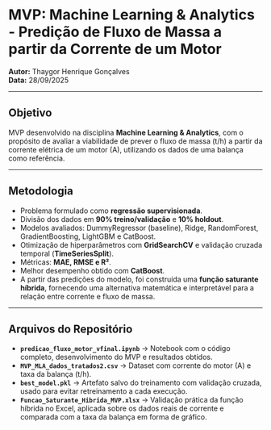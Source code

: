 # MVP: Machine Learning & Analytics - Predição de Fluxo de Massa a partir da Corrente de um Motor  

**Autor:** Thaygor Henrique Gonçalves  
**Data:** 28/09/2025  

---

## Objetivo
MVP desenvolvido na disciplina **Machine Learning & Analytics**, com o propósito de avaliar a viabilidade de prever o fluxo de massa (t/h) a partir da corrente elétrica de um motor (A), utilizando os dados de uma balança como referência.  

---

## Metodologia
- Problema formulado como **regressão supervisionada**.  
- Divisão dos dados em **90% treino/validação** e **10% holdout**.  
- Modelos avaliados: DummyRegressor (baseline), Ridge, RandomForest, GradientBoosting, LightGBM e CatBoost.  
- Otimização de hiperparâmetros com **GridSearchCV** e validação cruzada temporal (**TimeSeriesSplit**).  
- Métricas: **MAE, RMSE e R²**.  
- Melhor desempenho obtido com **CatBoost**.  
- A partir das predições do modelo, foi construída uma **função saturante híbrida**, fornecendo uma alternativa matemática e interpretável para a relação entre corrente e fluxo de massa.  

---

## Arquivos do Repositório
- **`predicao_fluxo_motor_vfinal.ipynb`** → Notebook com o código completo, desenvolvimento do MVP e resultados obtidos.  
- **`MVP_MLA_dados_tratados2.csv`** → Dataset com corrente do motor (A) e taxa da balança (t/h).  
- **`best_model.pkl`** → Artefato salvo do treinamento com validação cruzada, usado para evitar retreinamento a cada execução. 
- **`Funcao_Saturante_Hibrida_MVP.xlsx`** → Validação prática da função híbrida no Excel, aplicada sobre os dados reais de corrente e comparada com a taxa da balança em forma de gráfico.  
